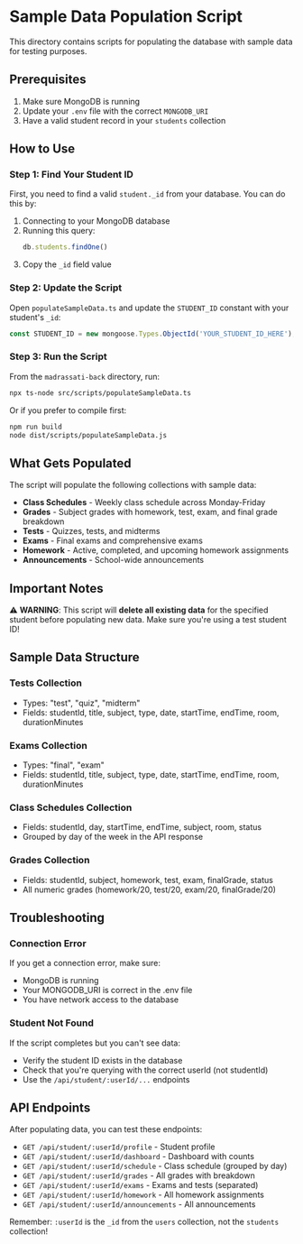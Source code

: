 # Sample Data Population Script

This directory contains scripts for populating the database with sample data for testing purposes.

## Prerequisites

1. Make sure MongoDB is running
2. Update your `.env` file with the correct `MONGODB_URI`
3. Have a valid student record in your `students` collection

## How to Use

### Step 1: Find Your Student ID

First, you need to find a valid `student._id` from your database. You can do this by:

1. Connecting to your MongoDB database
2. Running this query:
   ```javascript
   db.students.findOne()
   ```
3. Copy the `_id` field value

### Step 2: Update the Script

Open `populateSampleData.ts` and update the `STUDENT_ID` constant with your student's `_id`:

```typescript
const STUDENT_ID = new mongoose.Types.ObjectId('YOUR_STUDENT_ID_HERE');
```

### Step 3: Run the Script

From the `madrassati-back` directory, run:

```bash
npx ts-node src/scripts/populateSampleData.ts
```

Or if you prefer to compile first:

```bash
npm run build
node dist/scripts/populateSampleData.js
```

## What Gets Populated

The script will populate the following collections with sample data:

- **Class Schedules** - Weekly class schedule across Monday-Friday
- **Grades** - Subject grades with homework, test, exam, and final grade breakdown
- **Tests** - Quizzes, tests, and midterms
- **Exams** - Final exams and comprehensive exams
- **Homework** - Active, completed, and upcoming homework assignments
- **Announcements** - School-wide announcements

## Important Notes

⚠️ **WARNING**: This script will **delete all existing data** for the specified student before populating new data. Make sure you're using a test student ID!

## Sample Data Structure

### Tests Collection
- Types: "test", "quiz", "midterm"
- Fields: studentId, title, subject, type, date, startTime, endTime, room, durationMinutes

### Exams Collection
- Types: "final", "exam"
- Fields: studentId, title, subject, type, date, startTime, endTime, room, durationMinutes

### Class Schedules Collection
- Fields: studentId, day, startTime, endTime, subject, room, status
- Grouped by day of the week in the API response

### Grades Collection
- Fields: studentId, subject, homework, test, exam, finalGrade, status
- All numeric grades (homework/20, test/20, exam/20, finalGrade/20)

## Troubleshooting

### Connection Error
If you get a connection error, make sure:
- MongoDB is running
- Your MONGODB_URI is correct in the .env file
- You have network access to the database

### Student Not Found
If the script completes but you can't see data:
- Verify the student ID exists in the database
- Check that you're querying with the correct userId (not studentId)
- Use the `/api/student/:userId/...` endpoints

## API Endpoints

After populating data, you can test these endpoints:

- `GET /api/student/:userId/profile` - Student profile
- `GET /api/student/:userId/dashboard` - Dashboard with counts
- `GET /api/student/:userId/schedule` - Class schedule (grouped by day)
- `GET /api/student/:userId/grades` - All grades with breakdown
- `GET /api/student/:userId/exams` - Exams and tests (separated)
- `GET /api/student/:userId/homework` - All homework assignments
- `GET /api/student/:userId/announcements` - All announcements

Remember: `:userId` is the `_id` from the `users` collection, not the `students` collection!

